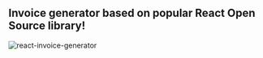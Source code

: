 ## Invoice generator based on popular React Open Source library!

![react-invoice-generator](https://raw.githubusercontent.com/tuanpham-dev/react-invoice-generator/master/screenshot.png)
